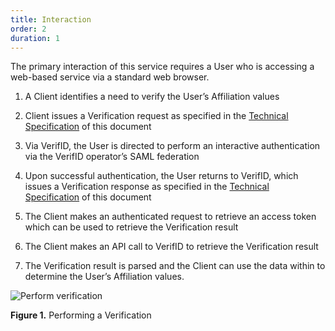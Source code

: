 ```yaml
---
title: Interaction
order: 2
duration: 1
---
```


The primary interaction of this service requires a User who is accessing a web-based service via a standard web browser.

1. A Client identifies a need to verify the User’s Affiliation values

1. Client issues a Verification request as specified in the [Technical Specification](#technical-specification) of this document

1. Via VerifID, the User is directed to perform an interactive authentication via the VerifID operator’s SAML federation

1. Upon successful authentication, the User returns to VerifID, which issues a Verification response as specified in the [Technical Specification](#technical-specification) of this document

1. The Client makes an authenticated request to retrieve an access token which can be used to retrieve the Verification result

1. The Client makes an API call to VerifID to retrieve the Verification result

1. The Verification result is parsed and the Client can use the data within to determine the User’s Affiliation values.


![Perform verification](/assets/images/verifid-integration/Perform-verification.png)

**Figure 1.** Performing a Verification